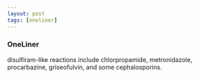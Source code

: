 ```yaml
---
layout: post
tags: [oneliner]
---
```



### OneLiner

disulfiram-like reactions include chlorpropamide, metronidazole, procarbazine, griseofulvin, and some cephalosporins.
